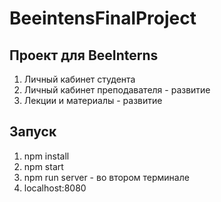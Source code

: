# BeeintensFinalProject

## Проект для BeeInterns
1. Личный кабинет студента
2. Личный кабинет преподавателя - развитие
3. Лекции и материалы - развитие

## Запуск

1. npm install
2. npm start
3. npm run server - во втором терминале
4. localhost:8080